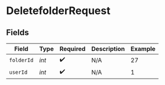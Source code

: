 # DeletefolderRequest


## Fields

| Field              | Type               | Required           | Description        | Example            |
| ------------------ | ------------------ | ------------------ | ------------------ | ------------------ |
| `folderId`         | *int*              | :heavy_check_mark: | N/A                | 27                 |
| `userId`           | *int*              | :heavy_check_mark: | N/A                | 1                  |